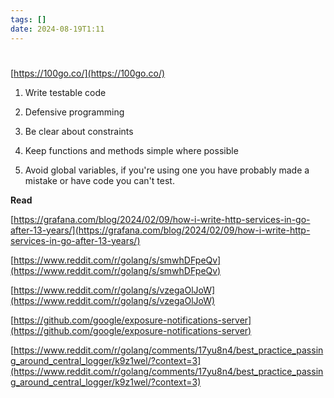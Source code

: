 ```yaml
---
tags: []
date: 2024-08-19T1:11
---
```


<!-- 2024-08-19 (August 19, 2024 1:11 AM Monday) -->

#

[https://100go.co/](https://100go.co/)

1. Write testable code

2. Defensive programming

3. Be clear about constraints

4. Keep functions and methods simple where possible

5. Avoid global variables, if you're using one you have probably made a mistake or have code you can't test.

**Read**

[https://grafana.com/blog/2024/02/09/how-i-write-http-services-in-go-after-13-years/](https://grafana.com/blog/2024/02/09/how-i-write-http-services-in-go-after-13-years/)

[https://www.reddit.com/r/golang/s/smwhDFpeQv](https://www.reddit.com/r/golang/s/smwhDFpeQv)

[https://www.reddit.com/r/golang/s/vzegaOlJoW](https://www.reddit.com/r/golang/s/vzegaOlJoW)

[https://github.com/google/exposure-notifications-server](https://github.com/google/exposure-notifications-server)

[https://www.reddit.com/r/golang/comments/17yu8n4/best_practice_passing_around_central_logger/k9z1wel/?context=3](https://www.reddit.com/r/golang/comments/17yu8n4/best_practice_passing_around_central_logger/k9z1wel/?context=3)
